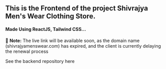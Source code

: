 ## This is the Frontend of the project Shivrajya Men's Wear Clothing Store.
#### Made Using ReactJS, Tailwind CSS...

🌟 **Note:** The live link will be available soon, as the domain name (shivrajyamenswear.com) has expired, and the client is currently delaying the renewal process

See the backend repository here
